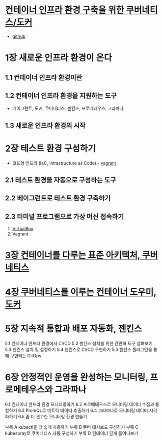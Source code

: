 # [컨테이너 인프라 환경 구축을 위한 쿠버네티스/도커](http://www.kyobobook.co.kr/product/detailViewKor.laf?barcode=9791165215743)

* [github](https://github.com/sysnet4admin/_Book_k8sInfra)

# 1장 새로운 인프라 환경이 온다
## 1.1 컨테이너 인프라 환경이란
## 1.2 컨테이너 인프라 환경을 지원하는 도구
* 베이그란트, 도커, 쿠버네티스, 젠킨스, 프로메테우스, 그라파나
## 1.3 새로운 인프라 환경의 시작

# 2장 테스트 환경 구성하기

* 코드형 인프라 (IaC, Intrastructure as Code) - [vagrant](https://github.com/milouyah/vagrant)

## 2.1 테스트 환경을 자동으로 구성하는 도구
## 2.2 베이그런트로 테스트 환경 구축하기
## 2.3 터미널 프로그램으로 가상 머신 접속하기


1. [VirtualBox](https://www.virtualbox.org/)
2. [Vagrant](https://www.vagrantup.com/)


# [3장 컨테이너를 다루는 표준 아키텍처, 쿠버네티스](./ch3/README.md)
# [4장 쿠버네티스를 이루는 컨테이너 도우미, 도커](./ch4/README.md)

# 5장 지속적 통합과 배포 자동화, 젠킨스
5.1 컨테이너 인프라 환경에서 CI/CD
5.2 젠킨스 설치를 위한 간편화 도구 살펴보기
5.3 젠킨스 설치 및 설정하기
5.4 젠킨스로 CI/CD 구현하기
5.5 젠킨스 플러그인을 통해 구현되는 GitOps

# 6장 안정적인 운영을 완성하는 모니터링, 프로메테우스와 그라파나
6.1 컨테이너 인프라 환경 모니터링하기
6.2 프로메테우스로 모니터링 데이터 수집과 통합하기
6.3 PromQL로 메트릭 데이터 추출하기
6.4 그라파나로 모니터링 데이터 시각화하기
6.5 좀 더 견고한 모니터링 환경 만들기

부록 A kubectl을 더 쉽게 사용하기
부록 B 쿠버 대시보드 구성하기
부록 C kubespray로 쿠버네티스 자동 구성하기
부록 D 컨테이너 깊게 들여다보기

